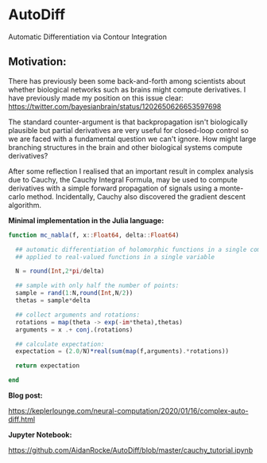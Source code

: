 # AutoDiff
Automatic Differentiation via Contour Integration

## Motivation: 

There has previously been some back-and-forth among scientists about whether biological networks such as brains
might compute derivatives. I have previously made my position on this issue clear: https://twitter.com/bayesianbrain/status/1202650626653597698

The standard counter-argument is that backpropagation isn't biologically plausible
but partial derivatives are very useful for closed-loop control so we are faced with a fundamental question we
can't ignore. How might large branching structures in the brain and other biological systems compute derivatives?

After some reflection I realised that an important result in complex analysis due to Cauchy, the Cauchy Integral Formula, 
may be used to compute derivatives with a simple forward propagation of signals using a monte-carlo method. Incidentally, 
Cauchy also discovered the gradient descent algorithm. 

**Minimal implementation in the Julia language:**

```julia
function mc_nabla(f, x::Float64, delta::Float64)

  ## automatic differentiation of holomorphic functions in a single complex variable
  ## applied to real-valued functions in a single variable

  N = round(Int,2*pi/delta)

  ## sample with only half the number of points: 
  sample = rand(1:N,round(Int,N/2)) 
  thetas = sample*delta

  ## collect arguments and rotations: 
  rotations = map(theta -> exp(-im*theta),thetas)
  arguments = x .+ conj.(rotations)  

  ## calculate expectation: 
  expectation = (2.0/N)*real(sum(map(f,arguments).*rotations))

  return expectation

end
```

**Blog post:**

https://keplerlounge.com/neural-computation/2020/01/16/complex-auto-diff.html

**Jupyter Notebook:**

https://github.com/AidanRocke/AutoDiff/blob/master/cauchy_tutorial.ipynb

